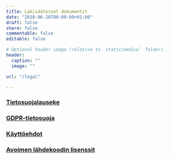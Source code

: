 ```yaml
---
title: Lakisääteiset dokumentit
date: "2018-06-28T00:00:00+01:00"
draft: false
share: false
commentable: false
editable: false

# Optional header image (relative to `static/media/` folder).
header:
  caption: ""
  image: ""

url: "/legal"

---
```

### [Tietosuojalauseke](/privacy)

### [GDPR-tietosuoja](/gdpr)

### [Käyttöehdot](/terms)

### [Avoimen lähdekoodin lisenssit](/licenses)



  <div data-service="youtube" data-id="on9TXY8kYyk" data-autoscale></div>